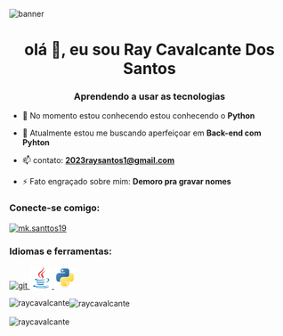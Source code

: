![banner](https://github.com/raycavalcante/Git/blob/master/banner1.png?raw=true)
<h1 align="center">olá 👋, eu sou Ray Cavalcante Dos Santos</h1>
<h3 align="center">Aprendendo a usar as tecnologias</h3>

- 🔭 No momento estou conhecendo estou conhecendo o **Python**

- 🌱 Atualmente estou me buscando aperfeiçoar em **Back-end com Pyhton**

- 📫 contato: **2023raysantos1@gmail.com**

- ⚡ Fato engraçado sobre mim: **Demoro pra gravar nomes**

<h3 align="left">Conecte-se comigo:</h3>
<p align="left">
<a href="https://instagram.com/mk.santtos19" target="blank"><img align="center" src="https://raw.githubusercontent.com/rahuldkjain/github-profile-readme-generator/master/src/images/icons/Social/instagram.svg" alt="mk.santtos19" height="30" width="40" /></a>
</p>

<h3 align="left">Idiomas e ferramentas:</h3>
<p align="left"> <a href="https://git-scm.com/" target="_blank" rel="noreferrer"> <img src="https://www.vectorlogo.zone/logos/git-scm/git-scm-icon.svg" alt="git" width="40" height="40"/> </a> <a href="https://www.java.com" target="_blank" rel="noreferrer"> <img src="https://raw.githubusercontent.com/devicons/devicon/master/icons/java/java-original.svg" alt="java" width="40" height="40"/> </a> <a href="https://www.python.org" target="_blank" rel="noreferrer"> <img src="https://raw.githubusercontent.com/devicons/devicon/master/icons/python/python-original.svg" alt="python" width="40" height="40"/> </a> </p>

<p><img align="left" src="https://github-readme-stats.vercel.app/api/top-langs?username=raycavalcante&show_icons=true&theme=dark&locale=en&layout=compact" alt="raycavalcante" /></p>

<p> <img align="center" src="https://github-readme-stats.vercel.app/api?username=raycavalcante&show_icons=true&theme=dark&locale=en" alt="raycavalcante" /></p>

<p><img align="center" src="https://github-readme-streak-stats.herokuapp.com/?user=raycavalcante&theme=dark" alt="raycavalcante" /></p>


